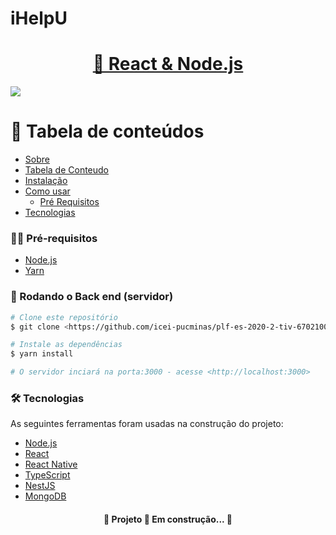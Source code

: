 # iHelpU

<h1 align="center">
    <a href="#">🔗 React & Node.js </a>
</h1>

<img src="https://img.shields.io/static/v1?label=ChatRoom&message=iHelpU&color=7159c1&style=for-the-badge&logo=ghost"/>


📝 Tabela de conteúdos
=================
<!--ts-->
   * [Sobre](#Sobre)
   * [Tabela de Conteudo](#tabela-de-conteudo)
   * [Instalação](#instalacao)
   * [Como usar](#como-usar)
      * [Pré Requisitos](#pré-requisitos)
   * [Tecnologias](#tecnologias)
<!--te-->

### ✋🏻 Pré-requisitos

- [Node.js](https://nodejs.org/en/)
- [Yarn](https://yarnpkg.com/pt-BR/docs/install)

### 🎲 Rodando o Back end (servidor)
```bash
# Clone este repositório
$ git clone <https://github.com/icei-pucminas/plf-es-2020-2-tiv-6702100-ihelpu.git>

# Instale as dependências
$ yarn install

# O servidor inciará na porta:3000 - acesse <http://localhost:3000>
```

### 🛠 Tecnologias

As seguintes ferramentas foram usadas na construção do projeto:

- [Node.js](https://nodejs.org/en/)
- [React](https://pt-br.reactjs.org/)
- [React Native](https://reactnative.dev/)
- [TypeScript](https://www.typescriptlang.org/)
- [NestJS](https://nestjs.com/)
- [MongoDB](https://www.mongodb.com/)


<h4 align="center"> 
	🚧  Projeto 🚀 Em construção...  🚧
</h4>
